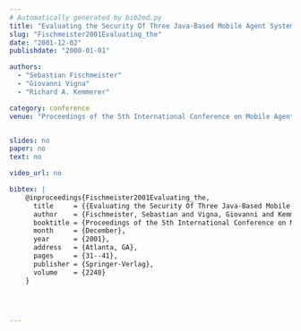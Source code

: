 ```yaml
---
# Automatically generated by bib2md.py
title: "Evaluating the Security Of Three Java-Based Mobile Agent Systems"
slug: "Fischmeister2001Evaluating_the"
date: "2001-12-02"
publishdate: "2000-01-01"

authors:
  - "Sebastian Fischmeister"
  - "Giovanni Vigna"
  - "Richard A. Kemmerer"

category: conference
venue: "Proceedings of the 5th International Conference on Mobile Agents (MA 39;01)"


slides: no
paper: no
text: no

video_url: no

bibtex: |
    @inproceedings{Fischmeister2001Evaluating_the,
      title     = {{Evaluating the Security Of Three Java-Based Mobile Agent Systems}},
      author    = {Fischmeister, Sebastian and Vigna, Giovanni and Kemmerer, Richard A.},
      booktitle = {Proceedings of the 5th International Conference on Mobile Agents (MA 39;01)},
      month     = {December},
      year      = {2001},
      address   = {Atlanta, GA},
      pages     = {31--41},
      publisher = {Springer-Verlag},
      volume    = {2240}
    }




---
```


